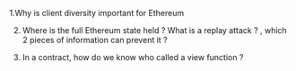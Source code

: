 1.Why is client diversity important for Ethereum

2. Where is the full Ethereum state held ?
 What is a replay attack ? , which 2 pieces of information
can prevent it ?

4. In a contract, how do we know who called a view
function ?
